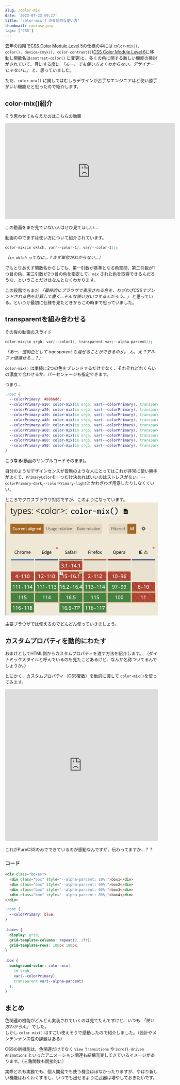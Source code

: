```yaml
---
slug: /color-mix
date: '2023-07-23 09:27'
title: 'color-mix() の有効的な使い方'
thumbnail: caniuse.png
tags: ['CSS']
---
```

去年の段階で[CSS Color Module Level 5](https://www.w3.org/TR/css-color-5/)の仕様の中には `color-mix()`、`color()`、`device-cmyk()`、`color-contrast()`([CSS Color Module Level 6](https://drafts.csswg.org/css-color-6/)に移動し関数名は`contrast-color()` に変更)と、多くの色に関する新しい機能の検討がされていて、目にする度に _「んー、でも使い方よくわからない。デザイナーじゃないし」_ と、思っていました。

ただ、`color-mix()` に関してはむしろデザインが苦手なエンジニアほど使い勝手がいい機能だと思ったので紹介します。

## color-mix()紹介
そう思わせてもらえたのはこちらの動画
<iframe width="560" height="315" src="https://www.youtube.com/embed/dkBeBxs48os?start=695" title="YouTube video player" frameborder="0" allow="accelerometer; autoplay; clipboard-write; encrypted-media; gyroscope; picture-in-picture; web-share" allowfullscreen></iframe>

この動画をまだ見ていない人はぜひ見てほしい…

動画の中でまずは使い方について紹介されています。
```css
color-mix(in oklch, var(--color-1), var(--color-2));
```

_（`in oklch` ってなに…？まず単位がわからない…）_

でもとりあえず関数名からしても、第一引数が基準となる色空間、第二引数が1つ目の色、第三引数が2つ目の色を指定して、`mix` された色を取得できるんだろうな、ということだけはなんとなくわかります。

この段階でもまだ _「最終的にブラウザで表示される色を、わざわざCSSでブレンドされる色を計算して書く…そんな使い方いつするんだろう…」_ と思っている。というか最初に仕様を見たときからこの時まで思っていました。

## transparentを組み合わせる
その後の動画のスライド

```css
color-mix(in srgb, var(--color1), transparent var(--alpha-parcent));
```

_「あー、透明色として transparent も混ぜることができるのか。 ん、え？アルファ値渡せる…？」_

`color-mix()` は単純に2つの色をブレンドするだけでなく、それぞれどれくらいの濃度で合わせるか、パーセンテージも指定できます。

つまり…

```css
:root {
  --colorPrimary: #89b6dd;
  --colorPrimary-a10: color-mix(in srgb, var(--colorPrimary), transparent 90%);
  --colorPrimary-a20: color-mix(in srgb, var(--colorPrimary), transparent 80%);
  --colorPrimary-a30: color-mix(in srgb, var(--colorPrimary), transparent 70%);
  --colorPrimary-a40: color-mix(in srgb, var(--colorPrimary), transparent 60%);
  --colorPrimary-a50: color-mix(in srgb, var(--colorPrimary), transparent 50%);
  --colorPrimary-a60: color-mix(in srgb, var(--colorPrimary), transparent 40%);
  --colorPrimary-a70: color-mix(in srgb, var(--colorPrimary), transparent 30%);
  --colorPrimary-a80: color-mix(in srgb, var(--colorPrimary), transparent 20%);
  --colorPrimary-a90: color-mix(in srgb, var(--colorPrimary), transparent 10%);
}
```

**こうなる**(動画のサンプルコードそのまま)。

自分のようなデザインセンスが皆無のような人にとってはこれが非常に使い勝手がよくて、`PrimaryColor`を一つだけ決めればいいのはストレスがない。`--colorPrimary-dark`,`--colorPrimary-light`とかわざわざ用意したりしなくていい。

ところでクロスブラウザ対応ですが、このようになっています。
![can i use](caniuse.png "can i use")

主要ブラウザでは使えるのでどんどん使っていきましょう。

## カスタムプロパティを動的にわたす
おまけとしてHTML側からカスタムプロパティを渡す方法を紹介します。
（ダイナミックスタイルと呼んでいるのも見たことあるけど、なんか名称ついてるんでしょうか。）

とにかく、カスタムプロパティ（CSS変数）を動的に渡して `color-mix()`を使ってみます。

<iframe src="https://codesandbox.io/embed/color-mix-5tys4v?fontsize=14&hidenavigation=1&theme=dark"
     style="width:100%; height:500px; border:0; border-radius: 4px; overflow:hidden;"
     title="color-mix"
     allow="accelerometer; ambient-light-sensor; camera; encrypted-media; geolocation; gyroscope; hid; microphone; midi; payment; usb; vr; xr-spatial-tracking"
     sandbox="allow-forms allow-modals allow-popups allow-presentation allow-same-origin allow-scripts"
   ></iframe>

これがPureCSSのみでできているのが感動なんですが、伝わってますか…？？

### コード
```html
<div class="boxes">
  <div class="box" style="--alpha-parcent: 20%;">box1</div>
  <div class="box" style="--alpha-parcent: 40%;">box2</div>
  <div class="box" style="--alpha-parcent: 60%;">box3</div>
  <div class="box" style="--alpha-parcent: 80%;">box4</div>
</div>
```
```css
:root {
  --colorPrimary: blue;
}

.boxes {
  display: grid;
  grid-template-columns: repeat(2, 1fr);
  grid-template-rows: 100px 100px;
}

.box {
  background-color: color-mix(
    in srgb,
    var(--colorPrimary),
    transparent var(--alpha-parcent)
  );
}
```

## まとめ

色関連の機能がどんどん実装されていくのは見てたんですけど、いつも _「使い方わからん」_ でした。  
しかし `color-mix()` はすごい使えそうで感動したので紹介しました。（設計やメンテンナンス性の課題はある）

CSSの新機能は、色関連だけでなく `View Transitions` や `Scroll-driven Animations` といったアニメーション関連も結構充実してきているイメージがあります。（三角関数も間接的に）

実際どれも実務でも、個人開発でも使う機会ほぼなかったりますが、やはり新しい機能はわくわくするし、いつでも出せるように武器は増やしておきたいです。
